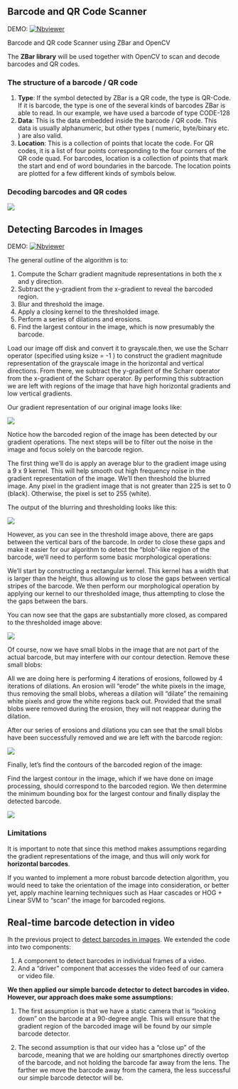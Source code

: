 ## Barcode and QR Code Scanner    
DEMO: [![Nbviewer](https://github.com/jupyter/design/blob/master/logos/Badges/nbviewer_badge.svg)](https://nbviewer.jupyter.org/github/shejz/Barcode-and-QR-code-scanner/blob/main/qr_barcode_scanner.ipynb)

Barcode and QR code Scanner using ZBar and OpenCV

The **ZBar library** will be used together with OpenCV to scan and decode barcodes and QR codes.


### The structure of a barcode / QR code
1. **Type**: If the symbol detected by ZBar is a QR code, the type is QR-Code. If it is barcode, the type is one of the several kinds of barcodes ZBar is able to read. In our example, we have used a barcode of type CODE-128
2. **Data**: This is the data embedded inside the barcode / QR code. This data is usually alphanumeric, but other types ( numeric, byte/binary etc. ) are also valid.
3. **Location**: This is a collection of points that locate the code. For QR codes, it is a list of four points corresponding to the four corners of the QR code quad. For barcodes, location is a collection of points that mark the start and end of word boundaries in the barcode. The location points are plotted for a few different kinds of symbols below.

### Decoding barcodes and QR codes

![](https://github.com/shejz/Barcode-and-QR-code-scanner/blob/main/qr-barcode.png)

## Detecting Barcodes in Images

DEMO: [![Nbviewer](https://github.com/jupyter/design/blob/master/logos/Badges/nbviewer_badge.svg)](https://nbviewer.jupyter.org/github/shejz/Barcode-and-QR-code-scanner/blob/main/Detecting%20Barcodes%20in%20Images/detecting_barcodes_in_images.ipynb)

The general outline of the algorithm is to:

1. Compute the Scharr gradient magnitude representations in both the x and y direction.
2. Subtract the y-gradient from the x-gradient to reveal the barcoded region.
3. Blur and threshold the image.
4. Apply a closing kernel to the thresholded image.
5. Perform a series of dilations and erosions.
6. Find the largest contour in the image, which is now presumably the barcode.

Load our image off disk and convert it to grayscale.then, we use the Scharr operator (specified using ksize = -1 ) to construct the gradient magnitude representation of the grayscale image in the horizontal and vertical directions. From there, we subtract the y-gradient of the Scharr operator from the x-gradient of the Scharr operator. By performing this subtraction we are left with regions of the image that have high horizontal gradients and low vertical gradients.

Our gradient representation of our original image looks like:

![](https://github.com/shejz/Barcode-and-QR-code-scanner/blob/main/Detecting%20Barcodes%20in%20Images/gradient_barcode.jpg)

Notice how the barcoded region of the image has been detected by our gradient operations. The next steps will be to filter out the noise in the image and focus solely on the barcode region.

The first thing we’ll do is apply an average blur to the gradient image using a 9 x 9 kernel. This will help smooth out high frequency noise in the gradient representation of the image. We’ll then threshold the blurred image. Any pixel in the gradient image that is not greater than 225 is set to 0 (black). Otherwise, the pixel is set to 255 (white).

The output of the blurring and thresholding looks like this:

![](https://github.com/shejz/Barcode-and-QR-code-scanner/blob/main/Detecting%20Barcodes%20in%20Images/threshold.jpg)

However, as you can see in the threshold image above, there are gaps between the vertical bars of the barcode. In order to close these gaps and make it easier for our algorithm to detect the “blob”-like region of the barcode, we’ll need to perform some basic morphological operations:

We’ll start by constructing a rectangular kernel. This kernel has a width that is larger than the height, thus allowing us to close the gaps between vertical stripes of the barcode. We then perform our morphological operation by applying our kernel to our thresholded image, thus attempting to close the the gaps between the bars.

You can now see that the gaps are substantially more closed, as compared to the thresholded image above:

![](https://github.com/shejz/Barcode-and-QR-code-scanner/blob/main/Detecting%20Barcodes%20in%20Images/morphological.jpg)

Of course, now we have small blobs in the image that are not part of the actual barcode, but may interfere with our contour detection. Remove these small blobs:

All we are doing here is performing 4 iterations of erosions, followed by 4 iterations of dilations. An erosion will “erode” the white pixels in the image, thus removing the small blobs, whereas a dilation will “dilate” the remaining white pixels and grow the white regions back out. Provided that the small blobs were removed during the erosion, they will not reappear during the dilation.

After our series of erosions and dilations you can see that the small blobs have been successfully removed and we are left with the barcode region:

![](https://github.com/shejz/Barcode-and-QR-code-scanner/blob/main/Detecting%20Barcodes%20in%20Images/blobs.jpg)

Finally, let’s find the contours of the barcoded region of the image:

Find the largest contour in the image, which if we have done on image processing, should correspond to the barcoded region. We then determine the minimum bounding box for the largest contour and finally display the detected barcode.

![](https://github.com/shejz/Barcode-and-QR-code-scanner/blob/main/Detecting%20Barcodes%20in%20Images/detected_barcode_in_image.jpg)


### Limitations

It is important to note that since this method makes assumptions regarding the gradient representations of the image, and thus will only work for **horizontal barcodes**.

If you wanted to implement a more robust barcode detection algorithm, you would need to take the orientation of the image into consideration, or better yet, apply machine learning techniques such as Haar cascades or HOG + Linear SVM to “scan” the image for barcoded regions.

## Real-time barcode detection in video

Ih the previous project to [detect barcodes in images](https://github.com/shejz/Barcode-and-QR-code-scanner/tree/main/Detecting%20Barcodes%20in%20Images). We extended the code into two components:

1. A component to detect barcodes in individual frames of a video.
2. And a “driver” component that accesses the video feed of our camera or video file.

**We then applied our simple barcode detector to detect barcodes in video. However, our approach does make some assumptions:**

1. The first assumption is that we have a static camera that is “looking down” on the barcode at a 90-degree angle. This will ensure that the gradient region of the barcoded image will be found by our simple barcode detector.

2. The second assumption is that our video has a “close up” of the barcode, meaning that we are holding our smartphones directly overtop of the barcode, and not holding the barcode far away from the lens. The farther we move the barcode away from the camera, the less successful our simple barcode detector will be.

